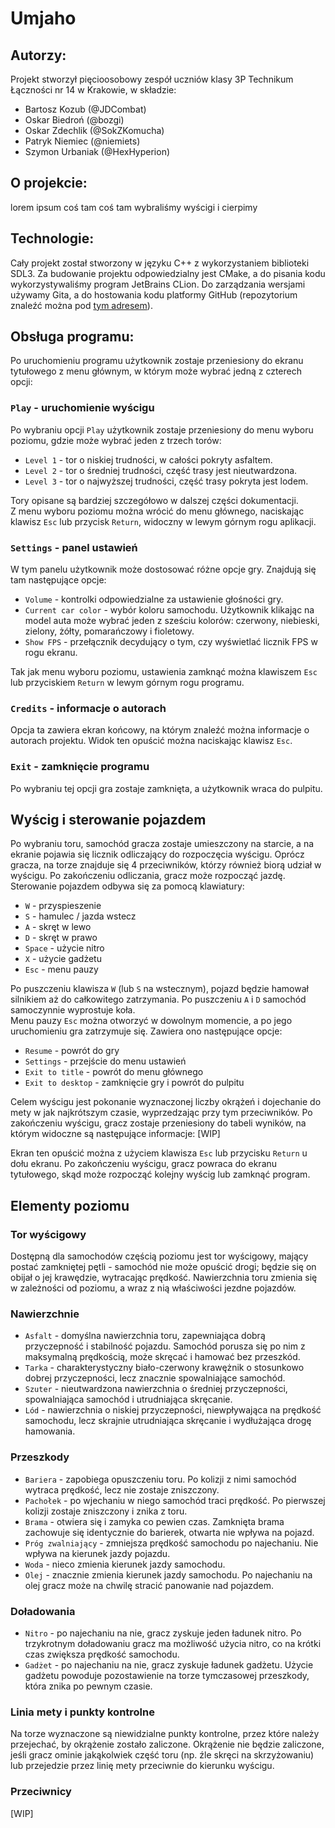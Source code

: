 # Umjaho

## Autorzy:
Projekt stworzył pięcioosobowy zespół uczniów klasy 3P Technikum Łączności nr 14 w Krakowie, w składzie:
- Bartosz Kozub (@JDCombat)
- Oskar Biedroń (@bozgi)
- Oskar Zdechlik (@SokZKomucha)
- Patryk Niemiec (@niemiets)
- Szymon Urbaniak (@HexHyperion)

## O projekcie:
lorem ipsum coś tam coś tam wybraliśmy wyścigi i cierpimy

## Technologie:
Cały projekt został stworzony w języku C++ z wykorzystaniem biblioteki SDL3. Za budowanie projektu odpowiedzialny jest CMake, a do pisania kodu wykorzystywaliśmy program JetBrains CLion. Do zarządzania wersjami używamy Gita, a do hostowania kodu platformy GitHub (repozytorium znaleźć można pod [tym adresem](https://github.com/Nagly-Atak-Lacznosciowca/Umjaho)).


## Obsługa programu:
Po uruchomieniu programu użytkownik zostaje przeniesiony do ekranu tytułowego z menu głównym, w którym może wybrać jedną z czterech opcji:

### `Play` - uruchomienie wyścigu
Po wybraniu opcji `Play` użytkownik zostaje przeniesiony do menu wyboru poziomu, gdzie może wybrać jeden z trzech torów:
- `Level 1` - tor o niskiej trudności, w całości pokryty asfaltem.
- `Level 2` - tor o średniej trudności, część trasy jest nieutwardzona.
- `Level 3` - tor o najwyższej trudności, część trasy pokryta jest lodem.

Tory opisane są bardziej szczegółowo w dalszej części dokumentacji.<br>
Z menu wyboru poziomu można wrócić do menu głównego, naciskając klawisz `Esc` lub przycisk `Return`, widoczny w lewym górnym rogu aplikacji.


### `Settings` - panel ustawień
W tym panelu użytkownik może dostosować różne opcje gry. Znajdują się tam następujące opcje:
- `Volume` - kontrolki odpowiedzialne za ustawienie głośności gry.
- `Current car color` - wybór koloru samochodu. Użytkownik klikając na model auta może wybrać jeden z sześciu kolorów: czerwony, niebieski, zielony, żółty, pomarańczowy i fioletowy.
- `Show FPS` - przełącznik decydujący o tym, czy wyświetlać licznik FPS w rogu ekranu.

Tak jak menu wyboru poziomu, ustawienia zamknąć można klawiszem `Esc` lub przyciskiem `Return` w lewym górnym rogu programu.


### `Credits` - informacje o autorach
Opcja ta zawiera ekran końcowy, na którym znaleźć można informacje o autorach projektu. Widok ten opuścić można naciskając klawisz `Esc`.


### `Exit` - zamknięcie programu
Po wybraniu tej opcji gra zostaje zamknięta, a użytkownik wraca do pulpitu.


## Wyścig i sterowanie pojazdem
Po wybraniu toru, samochód gracza zostaje umieszczony na starcie, a na ekranie pojawia się licznik odliczający do rozpoczęcia wyścigu. Oprócz gracza, na torze znajduje się 4 przeciwników, którzy również biorą udział w wyścigu. Po zakończeniu odliczania, gracz może rozpocząć jazdę. Sterowanie pojazdem odbywa się za pomocą klawiatury:
- `W` - przyspieszenie
- `S` - hamulec / jazda wstecz
- `A` - skręt w lewo
- `D` - skręt w prawo
- `Space` - użycie nitro
- `X` - użycie gadżetu
- `Esc` - menu pauzy

Po puszczeniu klawisza `W` (lub `S` na wstecznym), pojazd będzie hamował silnikiem aż do całkowitego zatrzymania. Po puszczeniu `A` i `D` samochód samoczynnie wyprostuje koła.<br>
Menu pauzy `Esc` można otworzyć w dowolnym momencie, a po jego uruchomieniu gra zatrzymuje się. Zawiera ono następujące opcje:
- `Resume` - powrót do gry
- `Settings` - przejście do menu ustawień
- `Exit to title` - powrót do menu głównego
- `Exit to desktop` - zamknięcie gry i powrót do pulpitu

Celem wyścigu jest pokonanie wyznaczonej liczby okrążeń i dojechanie do mety w jak najkrótszym czasie, wyprzedzając przy tym przeciwników. Po zakończeniu wyścigu, gracz zostaje przeniesiony do tabeli wyników, na którym widoczne są następujące informacje:
[WIP]

Ekran ten opuścić można z użyciem klawisza `Esc` lub przycisku `Return` u dołu ekranu. Po zakończeniu wyścigu, gracz powraca do ekranu tytułowego, skąd może rozpocząć kolejny wyścig lub zamknąć program.


## Elementy poziomu
### Tor wyścigowy
Dostępną dla samochodów częścią poziomu jest tor wyścigowy, mający postać zamkniętej pętli - samochód nie może opuścić drogi; będzie się on obijał o jej krawędzie, wytracając prędkość. Nawierzchnia toru zmienia się w zależności od poziomu, a wraz z nią właściwości jezdne pojazdów.

### Nawierzchnie
- `Asfalt` - domyślna nawierzchnia toru, zapewniająca dobrą przyczepność i stabilność pojazdu. Samochód porusza się po nim z maksymalną prędkością, może skręcać i hamować bez przeszkód.
- `Tarka` - charakterystyczny biało-czerwony krawężnik o stosunkowo dobrej przyczepności, lecz znacznie spowalniające samochód.
- `Szuter` - nieutwardzona nawierzchnia o średniej przyczepności, spowalniająca samochód i utrudniająca skręcanie.
- `Lód` - nawierzchnia o niskiej przyczepności, niewpływająca na prędkość samochodu, lecz skrajnie utrudniająca skręcanie i wydłużająca drogę hamowania.

### Przeszkody
- `Bariera` - zapobiega opuszczeniu toru. Po kolizji z nimi samochód wytraca prędkość, lecz nie zostaje zniszczony.
- `Pachołek` - po wjechaniu w niego samochód traci prędkość. Po pierwszej kolizji zostaje zniszczony i znika z toru.
- `Brama` - otwiera się i zamyka co pewien czas. Zamknięta brama zachowuje się identycznie do barierek, otwarta nie wpływa na pojazd.
- `Próg zwalniający` - zmniejsza prędkość samochodu po najechaniu. Nie wpływa na kierunek jazdy pojazdu.
- `Woda` - nieco zmienia kierunek jazdy samochodu.
- `Olej` - znacznie zmienia kierunek jazdy samochodu. Po najechaniu na olej gracz może na chwilę stracić panowanie nad pojazdem.

### Doładowania
- `Nitro` - po najechaniu na nie, gracz zyskuje jeden ładunek nitro. Po trzykrotnym doładowaniu gracz ma możliwość użycia nitro, co na krótki czas zwiększa prędkość samochodu.
- `Gadżet` - po najechaniu na nie, gracz zyskuje ładunek gadżetu. Użycie gadżetu powoduje pozostawienie na torze tymczasowej przeszkody, która znika po pewnym czasie.

### Linia mety i punkty kontrolne
Na torze wyznaczone są niewidzialne punkty kontrolne, przez które należy przejechać, by okrążenie zostało zaliczone. Okrążenie nie będzie zaliczone, jeśli gracz ominie jakąkolwiek część toru (np. źle skręci na skrzyżowaniu) lub przejedzie przez linię mety przeciwnie do kierunku wyścigu.

### Przeciwnicy
[WIP]